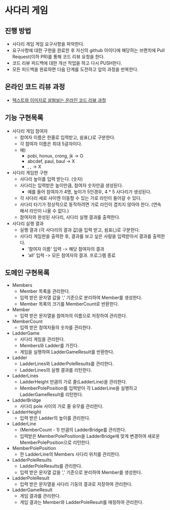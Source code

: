 # 사다리 게임
## 진행 방법
* 사다리 게임 게임 요구사항을 파악한다.
* 요구사항에 대한 구현을 완료한 후 자신의 github 아이디에 해당하는 브랜치에 Pull Request(이하 PR)를 통해 코드 리뷰 요청을 한다.
* 코드 리뷰 피드백에 대한 개선 작업을 하고 다시 PUSH한다.
* 모든 피드백을 완료하면 다음 단계를 도전하고 앞의 과정을 반복한다.

## 온라인 코드 리뷰 과정
* [텍스트와 이미지로 살펴보는 온라인 코드 리뷰 과정](https://github.com/nextstep-step/nextstep-docs/tree/master/codereview)

## 기능 구현목록
* 사다리 게임 참여자
    * 참여자 이름은 한줄로 입력받고, 쉼표(,)로 구분한다.
    * 각 참여자 이름은 최대 5글자이다.
    * 예)
        * pobi, honux, crong, jk -> O
        * abcdef, paul, baul -> X
        * , , -> X 
* 사다리 게임판 구현
    * 사다리 높이를 입력 받는다. (숫자)
    * 사다리는 입력받은 높이만큼, 참여자 숫자만큼 생성된다.
        * 예를 들어 참여자가 4명, 높이가 5인경우, 4 * 5 사다리가 생성된다.
    * 각 사다리 세로 사이엔 이동할 수 있는 가로 라인이 들어갈 수 있다.
    * 사다리 타기가 정상적으로 동작하려면 가로 라인이 겹치지 않아야 한다. (연속해서 라인이 나올 수 없다.)
    * 참여자와 완성된 사다리, 사다리 실행 결과를 출력한다. 
* 사다리 실행 결과
    * 실행 결과 (각 사다리의 결과 값)을 입력 받고, 쉼표(,)로 구분한다.
    * 사다리 게임판을 출력한 후, 결과를 보고 싶은 사람을 입력받아서 결과를 출력한다.
        * '참여자 이름' 입력 -> 해당 참여자의 결과
        * 'all' 입력 -> 모든 참여자의 결과. 프로그램 종료
    
## 도메인 구현목록
* Members
    * Member 목록을 관리한다.
    * 입력 받은 문자열 값을 ',' 기준으로 분리하여 Member를 생성한다.
    * Member 목록의 크기를 MemberCount로 반환한다.
* Member
    * 입력 받은 문자열을 참여자의 이름으로 저장하여 관리한다.
* MemberCount
    * 입력 받은 참여자들의 숫자를 관리한다.
* LadderGame
    * 사다리 게임을 관리한다.
    * Members와 Ladder를 가진다.
    * 게임을 실행하여 LadderGameResult를 반환한다.
* Ladder
    * LadderLines와 LadderPoleResults를 관리한다.
    * LadderLines의 실행 결과를 리턴한다.
* LadderLines
    * LadderHeight 만큼의 가로 줄(LadderLine)을 관리한다.
    * MemberPolePosition를 입력받아 각 LadderLine을 실행하고 LadderGameResult를 리턴한다. 
* LadderBridge
    * 사다리 pole 사이의 가로 줄 유무를 관리한다.
* LadderHeight
    * 입력 받은 Ladder의 높이를 관리한다.
* LadderLine
    * (MemberCount - 1) 만큼의 LadderBridge를 관리한다.
    * 입력받은 MemberPolePosition을 LadderBridge에 맞게 변경하여 새로운 MemberPolePosition으로 리턴한다.
* MemberPolePosition
    * 한 LadderLine의 Members 사다리 위치를 관리한다.
* LadderPoleResults
    * LadderPoleResults를 관리한다.
    * 입력 받은 문자열 값을 ',' 기준으로 분리하여 Member를 생성한다.
* LadderPoleResult
    * 입력 받은 문자열을 사다리 기둥의 결과로 저장하여 관리한다.    
* LadderGameResult
    * 게임 결과를 관리한다.
    * 게임 결과는 Member와 LadderPoleResult를 매칭하여 관리한다.